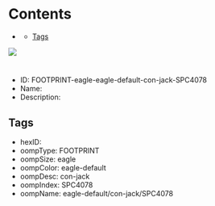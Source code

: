 



Contents
========

* [](#)
	* [Tags](#tags)
  
![][im]
# 

- ID: FOOTPRINT-eagle-eagle-default-con-jack-SPC4078
- Name: 
- Description: 

## Tags

- hexID: 
- oompType: FOOTPRINT
- oompSize: eagle
- oompColor: eagle-default
- oompDesc: con-jack
- oompIndex: SPC4078
- oompName: eagle-default/con-jack/SPC4078



[im]: image.png

